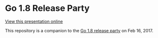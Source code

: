 # Go 1.8 Release Party

[View this presentation online](https://talks.godoc.org/github.com/develersrl/go-1.8-release-party/presentation.slide)

This repository is a companion to the [Go 1.8 release party](https://github.com/golang/go/wiki/Go-1.8-Release-Party) on Feb 16, 2017.
